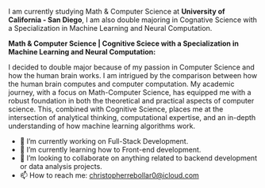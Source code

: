 I am currently studying Math & Computer Science at **University of California - San Diego**, I am also double majoring in Cognative Science with a Specialization in Machine Learning and Neural Computation. 

**Math & Computer Science | Cognitive Sciece with a Specialization in Machine Learning and Neural Computation:**

I decided to double major because of my passion in Computer Science and how the human brain works. I am intrigued by the comparison between how the human brain computes and computer computation.
My academic journey, with a focus on Math-Computer Science, has equipped me with a robust foundation in both the theoretical and practical aspects of computer science. This, combined with Cognitive Science, places me at the intersection of analytical thinking, computational expertise, and an in-depth understanding of how machine learning algorithms work.

- 🔭 I’m currently working on Full-Stack Development.
- 🌱 I’m currently learning how to Front-end development.
- 👯 I’m looking to collaborate on anything related to backend development or data analysis projects.
- 📫 How to reach me: christopherrebollar0@icloud.com
